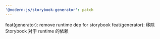```yaml
---
'@modern-js/storybook-generator': patch
---
```


feat(generator): remove runtime dep for storybook
feat(generator): 移除 Storybook 对于 runtime 的依赖
